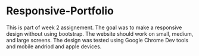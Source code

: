 # Responsive-Portfolio
This is part of week 2 assignement. The goal was to make a responsive design without using bootstrap. The website should work on small, medium, and large screens. The design was tested using Google Chrome Dev tools and mobile andriod and apple devices. 
